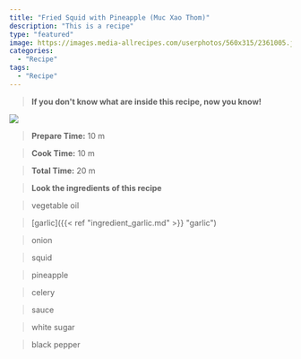 ```yaml
---
title: "Fried Squid with Pineapple (Muc Xao Thom)"
description: "This is a recipe"
type: "featured"
image: https://images.media-allrecipes.com/userphotos/560x315/2361005.jpg
categories: 
  - "Recipe"
tags: 
  - "Recipe"
---
```



>**If you don't know what are inside this recipe, now you know!**

![](../images/Recipes-Banner.jpg)
> **Prepare Time:** 10 m


> **Cook Time:** 10 m


> **Total Time:** 20 m

> **Look the ingredients of this recipe**

> vegetable oil

> [garlic]({{< ref "ingredient_garlic.md" >}} "garlic")

> onion

> squid

> pineapple

> celery

> sauce

> white sugar

> black pepper

